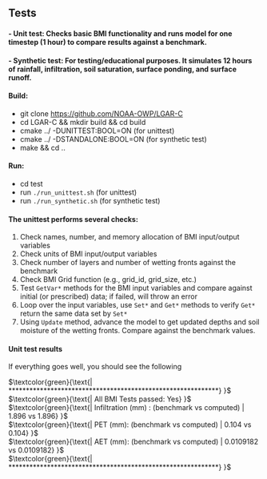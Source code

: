 ## Tests
#### - Unit test: Checks basic BMI functionality and runs model for one timestep (1 hour) to compare results against a benchmark.
#### - Synthetic test: For testing/educational purposes. It simulates 12 hours of rainfall, infiltration, soil saturation, surface ponding, and surface runoff.

#### Build:
  - git clone https://github.com/NOAA-OWP/LGAR-C
  - cd LGAR-C && mkdir build && cd build
  - cmake ../ -DUNITTEST:BOOL=ON (for unittest)
  - cmake ../ -DSTANDALONE:BOOL=ON (for synthetic test)
  - make && cd ..

#### Run:
  - cd test
  - run `./run_unittest.sh` (for unittest)
  - run `./run_synthetic.sh` (for synthetic test)

#### The unittest performs several checks:
  1. Check names, number, and memory allocation of BMI input/output variables
  2. Check units of BMI input/output variables 
  3. Check number of layers and number of wetting fronts against the benchmark
  4. Check BMI Grid function (e.g., grid_id, grid_size, etc.)
  5. Test `GetVar*` methods for the BMI input variables and compare against initial (or prescribed) data; if failed, will throw an error
  6. Loop over the input variables, use `Set*` and `Get*` methods to verify `Get*` return the same data set by `Set*`
  7. Using `Update` method, advance the model to get updated depths and soil moisture of the wetting fronts. Compare against the benchmark values.
  
  #### Unit test results
  If everything goes well, you should see the following
  
  $\textcolor{green}{\text{| ************************************************************} }$ \
  $\textcolor{green}{\text{| All BMI Tests passed: Yes} }$ \
  $\textcolor{green}{\text{| Infiltration (mm) : (benchmark vs computed) | 1.896 vs 1.896} }$ \
  $\textcolor{green}{\text{| PET (mm): (benchmark vs computed) | 0.104 vs 0.104} }$ \
  $\textcolor{green}{\text{| AET (mm): (benchmark vs computed) | 0.0109182 vs 0.0109182} }$ \
  $\textcolor{green}{\text{| ************************************************************} }$
  
